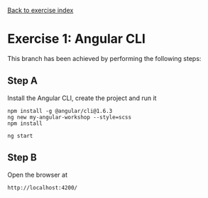 [Back to exercise index](https://github.com/aperto-frontend/angular-workshop#angular-workshop)

# Exercise 1: Angular CLI

This branch has been achieved by performing the following steps:

## Step A

Install the Angular CLI, create the project and run it

```
npm install -g @angular/cli@1.6.3
ng new my-angular-workshop --style=scss
npm install

ng start
```

## Step B

Open the browser at

```
http://localhost:4200/
```
